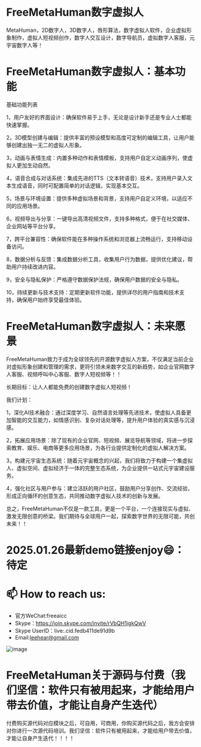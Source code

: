 # FreeMetaHuman数字虚拟人
MetaHuman，2D数字人，3D数字人，唇形算法，数字虚拟人软件，企业虚拟形象制作，虚拟人短视频创作，数字人交互设计，数字导航员，虚拟数字人客服，元宇宙数字人等！

# FreeMetaHuman数字虚拟人：基本功能

基础功能列表

1，用户友好的界面设计：确保软件易于上手，无论是设计新手还是专业人士都能快速掌握。
    
2，3D模型创建与编辑：提供丰富的预设模型和高度可定制的编辑工具，让用户能够创建出独一无二的虚拟人形象。
    
3，动画与表情生成：内置多种动作和表情模板，支持用户自定义动画序列，使虚拟人更加生动自然。
    
4，语音合成与对话系统：集成先进的TTS（文本转语音）技术，支持用户录入文本生成语音，同时可配置简单的对话逻辑，实现基本交互。

5，场景与环境设置：提供多种虚拟场景和背景，支持用户自定义环境，以适应不同的应用场景。

6，视频导出与分享：一键导出高清视频文件，支持多种格式，便于在社交媒体、企业网站等平台分享。

7，跨平台兼容性：确保软件能在多种操作系统和浏览器上流畅运行，支持移动设备访问。

8，数据分析与反馈：集成数据分析工具，收集用户行为数据，提供优化建议，帮助用户持续改进内容。

9，安全与隐私保护：严格遵守数据保护法规，确保用户数据的安全与隐私。

10，持续更新与技术支持：定期更新软件功能，提供详尽的用户指南和技术支持，确保用户始终享受最佳体验。

# FreeMetaHuman数字虚拟人：未来愿景

FreeMetaHuman致力于成为全球领先的开源数字虚拟人方案，不仅满足当前企业对虚拟形象创建和管理的需求，更将引领未来数字交互的新趋势，如企业官网数字人客服、视频呼叫中心客服、数字人短视频等！！

长期目标：让人人都能免费的创建数字虚拟人短视频！

我们计划：

1，深化AI技术融合：通过深度学习、自然语言处理等先进技术，使虚拟人具备更加智能的交互能力，如情感识别、复杂对话处理等，提升用户体验的真实感与沉浸感。

2，拓展应用场景：除了现有的企业官网、短视频、展览导航等领域，将进一步探索教育、娱乐、电商等更多应用场景，为各行业提供定制化的虚拟人解决方案。
    
3，构建元宇宙生态系统：随着元宇宙概念的兴起，我们将致力于构建一个集虚拟人、虚拟空间、虚拟经济于一体的完整生态系统，为企业提供一站式元宇宙建设服务。
    
4，强化社区与用户参与：建立活跃的用户社区，鼓励用户分享创作、交流经验，形成正向循环的创意生态，共同推动数字虚拟人技术的创新与发展。

总之，FreeMetaHuman不仅是一款工具，更是一个平台，一个连接现实与虚拟、激发无限创意的桥梁。我们期待与全球用户一起，探索数字世界的无限可能，共创未来！！

# 2025.01.26最新demo链接enjoy😄：待定

# 📫 How to reach us:
- 官方WeChat:freeaicc
- Skype：https://join.skype.com/invite/rVbQH1igkQwV
- Skype UserID：live:.cid.fedb411de91d9b
- Email:leehear@gmail.com 

![image](https://github.com/user-attachments/assets/1da1fbaa-6da9-4b7f-99b9-f9ac6a5bfa39)

# FreeMetaHuman关于源码与付费（我们坚信：软件只有被用起来，才能给用户带去价值，才能让自身产生迭代）
付费购买源代码对应模块之后，可自用，可商用，你购买源代码之后，我方会安排对你进行一次源代码培训。我们坚信：软件只有被用起来，才能给用户带去价值，才能让自身产生迭代！！！！

